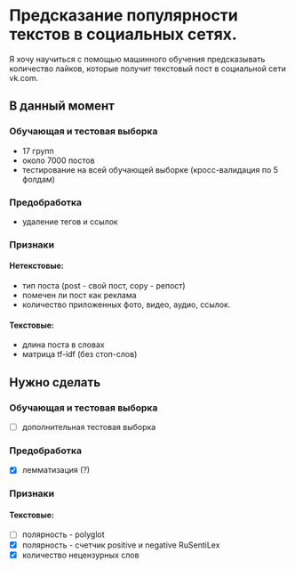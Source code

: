 # Предсказание популярности текстов в социальных сетях.
Я хочу научиться с помощью машинного обучения предсказывать количество лайков, которые получит текстовый пост в социальной сети vk.com. 

## В данный момент

### Обучающая и тестовая выборка
+ 17 групп
+ около 7000  постов
+ тестирование на всей обучающей выборке (кросс-валидация по 5 фолдам)

### Предобработка
+ удаление тегов и ссылок

### Признаки 

#### Нетекстовые:
+ тип поста (post - свой пост, copy - репост)
+ помечен ли пост как реклама
+ количество приложенных фото, видео, аудио, ссылок. 

#### Текстовые:
+ длина поста в словах
+ матрица tf-idf (без стоп-слов)

## Нужно сделать

### Обучающая и тестовая выборка
- [ ] дополнительная тестовая выборка

### Предобработка
- [x] лемматизация (?)

### Признаки 

#### Текстовые:
- [ ] полярность - polyglot 
- [x] полярность - счетчик positive и negative RuSentiLex
- [x] количество нецензурных слов
